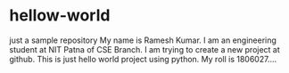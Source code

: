 # hellow-world
just a sample repository
My name is Ramesh Kumar. I am an engineering student at NIT Patna of CSE Branch.
I am trying to create a new project at github.
This is just hello world project using python.
My roll is 1806027....
